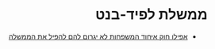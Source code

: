 <div dir="rtl" markdown="1">

# ממשלת לפיד-בנט

* [אפילו חוק איחוד המשפחות לא יגרום להם להפיל את הממשלה](https://twitter.com/The_first_part/status/1404654461327396864?s=20)
